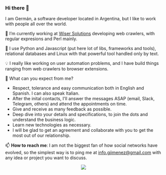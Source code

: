 ### Hi there 👋

I am Germán, a software developer located in Argentina, but I like to work with people all over the world.

🔭  I’m currently working at [Wiser Solutions](https://www.wiser.com/) developing web crawlers, with regular expresions and Perl mainly.

🐜  I use Python and Javascript (put here lot of libs, frameworks and tools), relational databases and Linux with that powerful tool handled only by text.
 
💡  I really like working on user automation problems, and I have build things ranging from web crawlers to browser extensions.


🌱  What can you expect from me?
  * Respect, tolerance and easy communication both in English and Spanish. I can also speak Italian.
  * After the inital contacts, I'll answer the messages ASAP (email, Slack, Telegram, others) and attend the appointments on time. 
  * Give and receive as many feedback as possible.
  * Deep dive into your details and specifications, to join the dots and understand the business logic.
  * Learn new technologies as necessary.
  * I will be glad to get an agreement and collaborate with you to get the most out of our relationship.

📫  **How to reach me**: I am not the biggest fan of how social networks have evolved, so the simplest way is to ping me at [info.gjimenez@gmail.com](info.gjimenez@gmail.com) with any idea or project you want to discuss.

<div align="center">
<img src="https://media.giphy.com/media/pRqK2YcBYQp0s/giphy.gif"</img></div>
